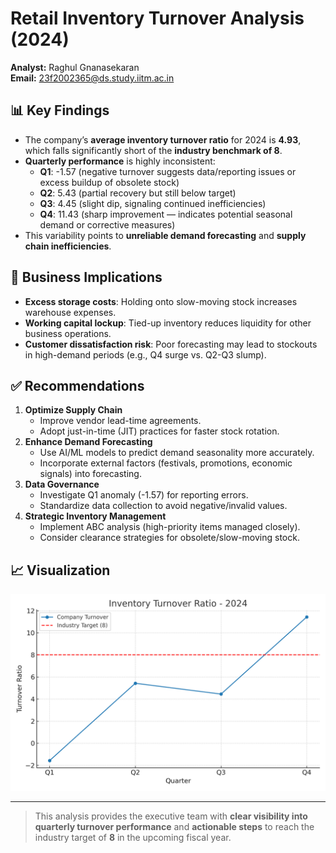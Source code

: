 # Retail Inventory Turnover Analysis (2024)

**Analyst:** Raghul Gnanasekaran  
**Email:** 23f2002365@ds.study.iitm.ac.in  

## 📊 Key Findings
- The company’s **average inventory turnover ratio** for 2024 is **4.93**, which falls significantly short of the **industry benchmark of 8**.
- **Quarterly performance** is highly inconsistent:
  - **Q1**: -1.57 (negative turnover suggests data/reporting issues or excess buildup of obsolete stock)
  - **Q2**: 5.43 (partial recovery but still below target)
  - **Q3**: 4.45 (slight dip, signaling continued inefficiencies)
  - **Q4**: 11.43 (sharp improvement — indicates potential seasonal demand or corrective measures)
- This variability points to **unreliable demand forecasting** and **supply chain inefficiencies**.

## 🚨 Business Implications
- **Excess storage costs**: Holding onto slow-moving stock increases warehouse expenses.
- **Working capital lockup**: Tied-up inventory reduces liquidity for other business operations.
- **Customer dissatisfaction risk**: Poor forecasting may lead to stockouts in high-demand periods (e.g., Q4 surge vs. Q2-Q3 slump).

## ✅ Recommendations
1. **Optimize Supply Chain**
   - Improve vendor lead-time agreements.
   - Adopt just-in-time (JIT) practices for faster stock rotation.
2. **Enhance Demand Forecasting**
   - Use AI/ML models to predict demand seasonality more accurately.
   - Incorporate external factors (festivals, promotions, economic signals) into forecasting.
3. **Data Governance**
   - Investigate Q1 anomaly (-1.57) for reporting errors.
   - Standardize data collection to avoid negative/invalid values.
4. **Strategic Inventory Management**
   - Implement ABC analysis (high-priority items managed closely).
   - Consider clearance strategies for obsolete/slow-moving stock.

## 📈 Visualization
![Inventory Turnover Trend](turnover_trend.png)

---

> This analysis provides the executive team with **clear visibility into quarterly turnover performance** and **actionable steps** to reach the industry target of **8** in the upcoming fiscal year.  
